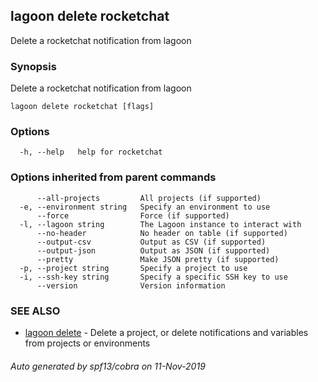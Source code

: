 ## lagoon delete rocketchat

Delete a rocketchat notification from lagoon

### Synopsis

Delete a rocketchat notification from lagoon

```
lagoon delete rocketchat [flags]
```

### Options

```
  -h, --help   help for rocketchat
```

### Options inherited from parent commands

```
      --all-projects         All projects (if supported)
  -e, --environment string   Specify an environment to use
      --force                Force (if supported)
  -l, --lagoon string        The Lagoon instance to interact with
      --no-header            No header on table (if supported)
      --output-csv           Output as CSV (if supported)
      --output-json          Output as JSON (if supported)
      --pretty               Make JSON pretty (if supported)
  -p, --project string       Specify a project to use
  -i, --ssh-key string       Specify a specific SSH key to use
      --version              Version information
```

### SEE ALSO

* [lagoon delete](lagoon_delete.md)	 - Delete a project, or delete notifications and variables from projects or environments

###### Auto generated by spf13/cobra on 11-Nov-2019

